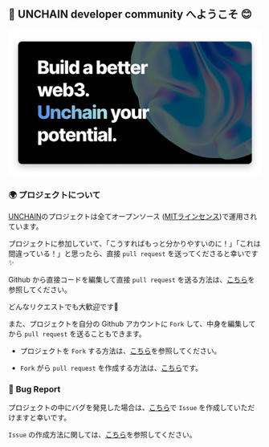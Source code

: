 💎 **UNCHAIN developer community へようこそ** 😊
---

![](/public/images/README/unchain-banner-1.png)


### **🌍 プロジェクトについて**

[UNCHAIN](https://app.shiftbase.xyz)のプロジェクトは全てオープンソース ([MITラインセンス](https://wisdommingle.com/mit-license/))で運用されています。

プロジェクトに参加していて、「こうすればもっと分かりやすいのに！」「これは間違っている！」と思ったら、直接 `pull request` を送ってくださると幸いです✨

Github から直接コードを編集して直接 `pull request` を送る方法は、[こちら](https://docs.github.com/ja/repositories/working-with-files/managing-files/editing-files#editing-files-in-another-users-repository)を参照してください。

どんなリクエストでも大歓迎です🎉

また、プロジェクトを自分の Github アカウントに `Fork` して、中身を編集してから `pull request` を送ることもできます。

- プロジェクトを `Fork` する方法は、[こちら](https://docs.github.com/ja/get-started/quickstart/fork-a-repo)を参照してください。

- `Fork` がら `pull request` を作成する方法は、[こちら](https://docs.github.com/ja/pull-requests/collaborating-with-pull-requests/proposing-changes-to-your-work-with-pull-requests/creating-a-pull-request-from-a-fork)です。

### 🐝 **Bug Report**
プロジェクトの中にバグを発見した場合は、[こちら](https://github.com/shiftbase-xyz/UNCHAIN-projects/issues)で `Issue` を作成していただけますと幸いです。

`Issue` の作成方法に関しては、[こちら](https://docs.github.com/ja/issues/tracking-your-work-with-issues/creating-an-issue)を参照してください。
